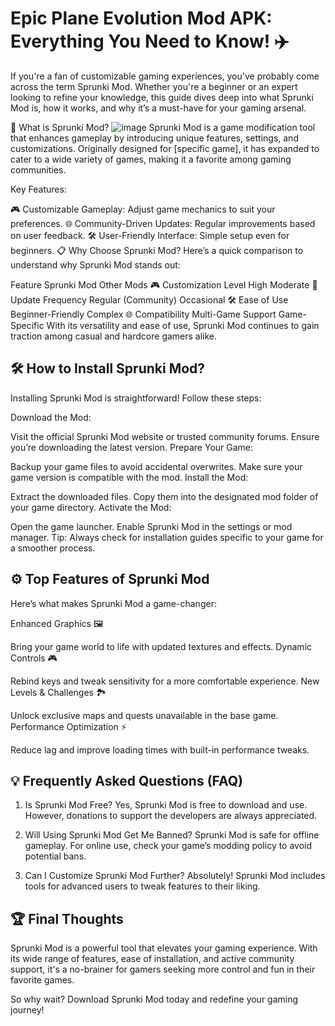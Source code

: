 # Epic Plane Evolution Mod APK: Everything You Need to Know! ✈️
If you're a fan of customizable gaming experiences, you've probably come across the term Sprunki Mod. Whether you're a beginner or an expert looking to refine your knowledge, this guide dives deep into what Sprunki Mod is, how it works, and why it’s a must-have for your gaming arsenal.

🌟 What is Sprunki Mod?
![image](https://github.com/user-attachments/assets/dbf8c1e1-4e08-428a-9607-c3e285f56310)
Sprunki Mod is a game modification tool that enhances gameplay by introducing unique features, settings, and customizations. Originally designed for [specific game], it has expanded to cater to a wide variety of games, making it a favorite among gaming communities.

Key Features:

🎮 Customizable Gameplay: Adjust game mechanics to suit your preferences.
🌐 Community-Driven Updates: Regular improvements based on user feedback.
🛠️ User-Friendly Interface: Simple setup even for beginners.
📋 Why Choose Sprunki Mod?
Here’s a quick comparison to understand why Sprunki Mod stands out:

Feature	Sprunki Mod	Other Mods
🎮 Customization Level	High	Moderate
🔄 Update Frequency	Regular (Community)	Occasional
🛠️ Ease of Use	Beginner-Friendly	Complex
🌐 Compatibility	Multi-Game Support	Game-Specific
With its versatility and ease of use, Sprunki Mod continues to gain traction among casual and hardcore gamers alike.

## 🛠️ How to Install Sprunki Mod?
Installing Sprunki Mod is straightforward! Follow these steps:

Download the Mod:

Visit the official Sprunki Mod website or trusted community forums.
Ensure you’re downloading the latest version.
Prepare Your Game:

Backup your game files to avoid accidental overwrites.
Make sure your game version is compatible with the mod.
Install the Mod:

Extract the downloaded files.
Copy them into the designated mod folder of your game directory.
Activate the Mod:

Open the game launcher.
Enable Sprunki Mod in the settings or mod manager.
Tip: Always check for installation guides specific to your game for a smoother process.

## ⚙️ Top Features of Sprunki Mod
Here’s what makes Sprunki Mod a game-changer:

Enhanced Graphics 🖼️

Bring your game world to life with updated textures and effects.
Dynamic Controls 🎮

Rebind keys and tweak sensitivity for a more comfortable experience.
New Levels & Challenges 🏞️

Unlock exclusive maps and quests unavailable in the base game.
Performance Optimization ⚡

Reduce lag and improve loading times with built-in performance tweaks.
## 💡 Frequently Asked Questions (FAQ)
1. Is Sprunki Mod Free?
Yes, Sprunki Mod is free to download and use. However, donations to support the developers are always appreciated.

2. Will Using Sprunki Mod Get Me Banned?
Sprunki Mod is safe for offline gameplay. For online use, check your game’s modding policy to avoid potential bans.

3. Can I Customize Sprunki Mod Further?
Absolutely! Sprunki Mod includes tools for advanced users to tweak features to their liking.

## 🏆 Final Thoughts
Sprunki Mod is a powerful tool that elevates your gaming experience. With its wide range of features, ease of installation, and active community support, it's a no-brainer for gamers seeking more control and fun in their favorite games.

So why wait? Download Sprunki Mod today and redefine your gaming journey!
